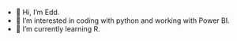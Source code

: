 - 👋 Hi, I’m Edd.
- 👀 I’m interested in coding with python and working with Power BI.
- 🌱 I’m currently learning R.


<!---
Eddk66/Eddk66 is a ✨ special ✨ repository because its `README.md` (this file) appears on your GitHub profile.
You can click the Preview link to take a look at your changes.
--->
